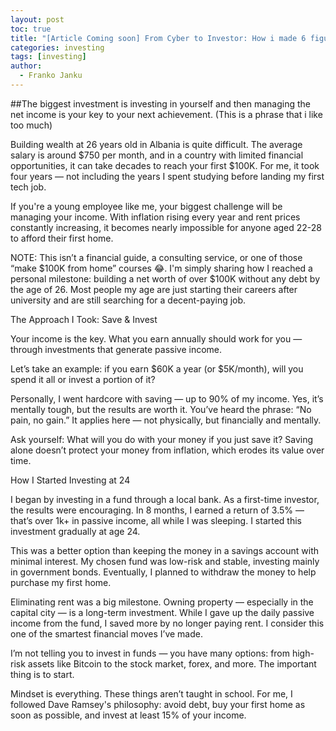 ```yaml
---
layout: post
toc: true
title: "[Article Coming soon] From Cyber to Investor: How i made 6 figures net worth at 26 years old?"
categories: investing
tags: [investing]
author:
  - Franko Janku
---
```


##The biggest investment is investing in yourself and then managing the net income is your key to your next achievement. (This is a phrase that i like too much)


Building wealth at 26 years old in Albania is quite difficult. The average salary is around $750 per month, and in a country with limited financial opportunities, it can take decades to reach your first $100K. For me, it took four years — not including the years I spent studying before landing my first tech job.

If you're a young employee like me, your biggest challenge will be managing your income. With inflation rising every year and rent prices constantly increasing, it becomes nearly impossible for anyone aged 22-28 to afford their first home.

NOTE: This isn’t a financial guide, a consulting service, or one of those “make $100K from home” courses 😂. 
I'm simply sharing how I reached a personal milestone: building a net worth of over $100K without any debt by the age of 26. Most people my age are just starting their careers after university and are still searching for a decent-paying job.

The Approach I Took: Save & Invest

Your income is the key. What you earn annually should work for you — through investments that generate passive income.

Let’s take an example: if you earn $60K a year (or $5K/month), will you spend it all or invest a portion of it?

Personally, I went hardcore with saving — up to 90% of my income. Yes, it’s mentally tough, but the results are worth it. You’ve heard the phrase: “No pain, no gain.” It applies here — not physically, but financially and mentally.

Ask yourself: What will you do with your money if you just save it? Saving alone doesn’t protect your money from inflation, which erodes its value over time.

How I Started Investing at 24

I began by investing in a fund through a local bank. As a first-time investor, the results were encouraging. In 8 months, I earned a return of 3.5% — that’s over 1k+ in passive income, all while I was sleeping. I started this investment gradually at age 24.

This was a better option than keeping the money in a savings account with minimal interest. My chosen fund was low-risk and stable, investing mainly in government bonds. Eventually, I planned to withdraw the money to help purchase my first home.

Eliminating rent was a big milestone. Owning property — especially in the capital city — is a long-term investment. While I gave up the daily passive income from the fund, I saved more by no longer paying rent. I consider this one of the smartest financial moves I’ve made.

I’m not telling you to invest in funds — you have many options: from high-risk assets like Bitcoin to the stock market, forex, and more. The important thing is to start.

Mindset is everything. These things aren’t taught in school. For me, I followed Dave Ramsey's philosophy: avoid debt, buy your first home as soon as possible, and invest at least 15% of your income.
